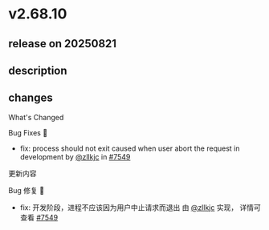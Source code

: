 # v2.68.10

## release on 20250821
## description
## changes
What's Changed

Bug Fixes 🐞

* fix: process should not exit caused when user abort the request in development by <a class="user-mention notranslate" data-hovercard-type="user" data-hovercard-url="/users/zllkjc/hovercard" data-octo-click="hovercard-link-click" data-octo-dimensions="link_type:self" href="https://github.com/zllkjc">@zllkjc</a> in <a class="issue-link js-issue-link" data-error-text="Failed to load title" data-id="3329955673" data-permission-text="Title is private" data-url="https://github.com/web-infra-dev/modern.js/issues/7549" data-hovercard-type="pull_request" data-hovercard-url="/web-infra-dev/modern.js/pull/7549/hovercard" href="https://github.com/web-infra-dev/modern.js/pull/7549">#7549</a>

更新内容

Bug 修复 🐞

* fix: 开发阶段，进程不应该因为用户中止请求而退出 由 <a class="user-mention notranslate" data-hovercard-type="user" data-hovercard-url="/users/zllkjc/hovercard" data-octo-click="hovercard-link-click" data-octo-dimensions="link_type:self" href="https://github.com/zllkjc">@zllkjc</a> 实现， 详情可查看 <a class="issue-link js-issue-link" data-error-text="Failed to load title" data-id="3329955673" data-permission-text="Title is private" data-url="https://github.com/web-infra-dev/modern.js/issues/7549" data-hovercard-type="pull_request" data-hovercard-url="/web-infra-dev/modern.js/pull/7549/hovercard" href="https://github.com/web-infra-dev/modern.js/pull/7549">#7549</a>

